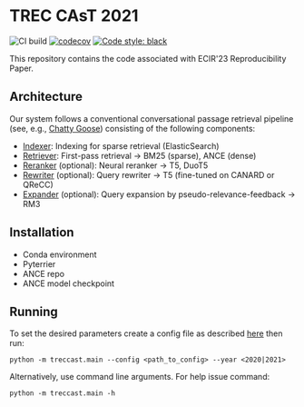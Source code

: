 # TREC CAsT 2021

![CI build](https://github.com/iai-group/trec-cast-2021/actions/workflows/python-package-conda.yaml/badge.svg)
[![codecov](https://codecov.io/gh/iai-group/trec-cast/branch/main/graph/badge.svg?token=4EZNRUV7B7)](https://codecov.io/gh/iai-group/trec-cast)
[![Code style: black](https://img.shields.io/badge/code%20style-black-000000.svg)](https://github.com/psf/black)

This repository contains the code associated with ECIR'23 Reproducibility Paper.


## Architecture

Our system follows a conventional conversational passage retrieval pipeline (see, e.g., [Chatty Goose](https://dl.acm.org/doi/10.1145/3404835.3462782)) consisting of the following components:

  * [Indexer](treccast/indexer): Indexing for sparse retrieval (ElasticSearch)
  * [Retriever](treccast/retriever): First-pass retrieval &#8594; BM25 (sparse), ANCE (dense)
  * [Reranker](treccast/reranker) (optional): Neural reranker &#8594; T5, DuoT5
  * [Rewriter](treccast/rewriter) (optional): Query rewriter &#8594; T5 (fine-tuned on CANARD or QReCC)
  * [Expander](treccast/expander) (optional): Query expansion by pseudo-relevance-feedback &#8594; RM3


## Installation

  - Conda environment
  - Pyterrier
  - ANCE repo
  - ANCE model checkpoint

## Running

To set the desired parameters create a config file as described [here](config/README.md) then run:

```
python -m treccast.main --config <path_to_config> --year <2020|2021>
```


Alternatively, use command line arguments. For help issue command:

```
python -m treccast.main -h
```